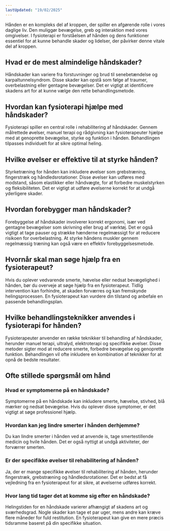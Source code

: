 ```yaml
---
lastUpdated: "19/02/2025"
---
```


Hånden er en kompleks del af kroppen, der spiller en afgørende rolle i vores daglige liv. Den muliggør bevægelse, greb og interaktion med vores omgivelser. I fysioterapi er forståelsen af hånden og dens funktioner essentiel for at kunne behandle skader og lidelser, der påvirker denne vitale del af kroppen.

## Hvad er de mest almindelige håndskader?

Håndskader kan variere fra forstuvninger og brud til senebetændelse og karpaltunnelsyndrom. Disse skader kan opstå som følge af traumer, overbelastning eller gentagne bevægelser. Det er vigtigt at identificere skadens art for at kunne vælge den rette behandlingsmetode.

## Hvordan kan fysioterapi hjælpe med håndskader?

Fysioterapi spiller en central rolle i rehabilitering af håndskader. Gennem målrettede øvelser, manuel terapi og rådgivning kan fysioterapeuter hjælpe med at genoprette bevægelse, styrke og funktion i hånden. Behandlingen tilpasses individuelt for at sikre optimal heling.

## Hvilke øvelser er effektive til at styrke hånden?

Styrketræning for hånden kan inkludere øvelser som grebstræning, fingerstræk og håndledsrotationer. Disse øvelser kan udføres med modstand, såsom elastikker eller håndvægte, for at forbedre muskelstyrken og fleksibiliteten. Det er vigtigt at udføre øvelserne korrekt for at undgå yderligere skader.

## Hvordan forebygger man håndskader?

Forebyggelse af håndskader involverer korrekt ergonomi, især ved gentagne bevægelser som skrivning eller brug af værktøj. Det er også vigtigt at tage pauser og strække hænderne regelmæssigt for at reducere risikoen for overbelastning. At styrke håndens muskler gennem regelmæssig træning kan også være en effektiv forebyggelsesmetode.

## Hvornår skal man søge hjælp fra en fysioterapeut?

Hvis du oplever vedvarende smerte, hævelse eller nedsat bevægelighed i hånden, bør du overveje at søge hjælp fra en fysioterapeut. Tidlig intervention kan forhindre, at skaden forværres og kan fremskynde helingsprocessen. En fysioterapeut kan vurdere din tilstand og anbefale en passende behandlingsplan.

## Hvilke behandlingsteknikker anvendes i fysioterapi for hånden?

Fysioterapeuter anvender en række teknikker til behandling af håndskader, herunder manuel terapi, ultralyd, elektroterapi og specifikke øvelser. Disse metoder sigter mod at reducere smerte, forbedre bevægelse og genoprette funktion. Behandlingen vil ofte inkludere en kombination af teknikker for at opnå de bedste resultater.

## Ofte stillede spørgsmål om hånd

### Hvad er symptomerne på en håndskade?

Symptomerne på en håndskade kan inkludere smerte, hævelse, stivhed, blå mærker og nedsat bevægelse. Hvis du oplever disse symptomer, er det vigtigt at søge professionel hjælp.

### Hvordan kan jeg lindre smerter i hånden derhjemme?

Du kan lindre smerter i hånden ved at anvende is, tage smertestillende medicin og hvile hånden. Det er også nyttigt at undgå aktiviteter, der forværrer smerten.

### Er der specifikke øvelser til rehabilitering af hånden?

Ja, der er mange specifikke øvelser til rehabilitering af hånden, herunder fingerstræk, grebstræning og håndledsrotationer. Det er bedst at få vejledning fra en fysioterapeut for at sikre, at øvelserne udføres korrekt.

### Hvor lang tid tager det at komme sig efter en håndskade?

Helingstiden for en håndskade varierer afhængigt af skadens art og sværhedsgrad. Nogle skader kan tage et par uger, mens andre kan kræve flere måneder for fuld restitution. En fysioterapeut kan give en mere præcis tidsramme baseret på din specifikke situation.
